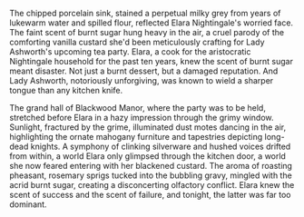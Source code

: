 The chipped porcelain sink, stained a perpetual milky grey from years of lukewarm water and spilled flour, reflected Elara Nightingale's worried face.  The faint scent of burnt sugar hung heavy in the air, a cruel parody of the comforting vanilla custard she'd been meticulously crafting for Lady Ashworth's upcoming tea party.  Elara, a cook for the aristocratic Nightingale household for the past ten years, knew the scent of burnt sugar meant disaster.  Not just a burnt dessert, but a damaged reputation.  And Lady Ashworth, notoriously unforgiving, was known to wield a sharper tongue than any kitchen knife.

The grand hall of Blackwood Manor, where the party was to be held, stretched before Elara in a hazy impression through the grimy window.  Sunlight, fractured by the grime, illuminated dust motes dancing in the air, highlighting the ornate mahogany furniture and tapestries depicting long-dead knights.  A symphony of clinking silverware and hushed voices drifted from within, a world Elara only glimpsed through the kitchen door, a world she now feared entering with her blackened custard.  The aroma of roasting pheasant, rosemary sprigs tucked into the bubbling gravy, mingled with the acrid burnt sugar, creating a disconcerting olfactory conflict.  Elara knew the scent of success and the scent of failure, and tonight, the latter was far too dominant.
